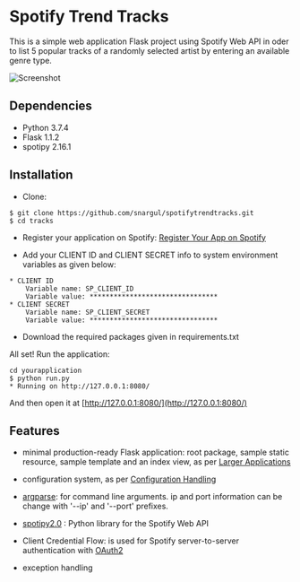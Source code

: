 # Spotify Trend Tracks

This is a simple web application Flask project using Spotify Web API in oder to list 5 popular tracks of a randomly selected artist by entering an available genre type.

![Screenshot](https://i.imgur.com/o0zTxLc.png)

## Dependencies

 - Python 3.7.4
 - Flask 1.1.2
 - spotipy 2.16.1

## Installation

* Clone:
```
$ git clone https://github.com/snargul/spotifytrendtracks.git
$ cd tracks
```
* Register your application on Spotify: [Register Your App on Spotify](https://developer.spotify.com/documentation/general/guides/app-settings/#register-your-app)

* Add your CLIENT ID and CLIENT SECRET info to system environment variables as given below:
```
* CLIENT ID
    Variable name: SP_CLIENT_ID
    Variable value: ********************************
* CLIENT SECRET
    Variable name: SP_CLIENT_SECRET
    Variable value: ********************************
```
* Download the required packages given in requirements.txt

All set! Run the application:
```
cd yourapplication
$ python run.py
* Running on http://127.0.0.1:8080/
```
And then open it at [http://127.0.0.1:8080/](http://127.0.0.1:8080/)


## Features

 - minimal production-ready Flask application: root package, sample static resource, sample template and an index view,
   as per [Larger Applications](http://flask.pocoo.org/docs/0.12/patterns/packages/)

 - configuration system, as per [Configuration Handling](http://flask.pocoo.org/docs/0.12/config/#config)
 
 - [argparse](https://docs.python.org/3/library/argparse.html): for command line arguments. ip and port information can be change with '--ip' and '--port' prefixes.
 
 - [spotipy2.0](https://spotipy.readthedocs.io/en/2.16.1/) : Python library for the Spotify Web API
 
 - Client Credential Flow: is used for Spotify server-to-server authentication with [OAuth2](https://spotipy.readthedocs.io/en/2.16.1/#module-spotipy.oauth2)
 
 - exception handling


